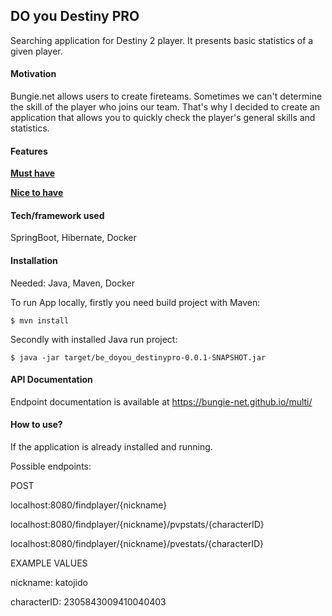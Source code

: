 ## **DO you Destiny PRO**
Searching application for Destiny 2 player. It presents basic statistics of a given player.

#### Motivation

Bungie.net allows users to create fireteams. Sometimes we can't determine the skill of the player who joins our team. That's why I decided to create an application that allows you to quickly check the player's general skills and statistics.

#### Features

[**Must have**](https://github.com/FAIRit/be-doYou_destinyPRO/issues?q=is%3Aissue+is%3Aopen+label%3A%22must+have%22)

[**Nice to have**](https://github.com/FAIRit/be-doYou_destinyPRO/issues?q=is%3Aissue+is%3Aopen+label%3A%22nice+to+have%22)

#### Tech/framework used

SpringBoot, Hibernate, Docker

#### Installation

Needed: Java, Maven, Docker

To run App locally, firstly you need build project with Maven:

`$ mvn install`

Secondly with installed Java run project:

`$ java -jar target/be_doyou_destinypro-0.0.1-SNAPSHOT.jar`

#### API Documentation

Endpoint documentation is available at https://bungie-net.github.io/multi/

#### How to use?

If the application is already installed and running.

Possible endpoints:

POST

localhost:8080/findplayer/{nickname}

localhost:8080/findplayer/{nickname}/pvpstats/{characterID}

localhost:8080/findplayer/{nickname}/pvestats/{characterID}

EXAMPLE VALUES

nickname: katojido

characterID: 2305843009410040403
